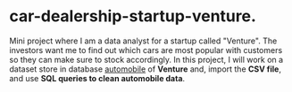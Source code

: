 # car-dealership-startup-venture.
Mini project where I am a data analyst for a startup called "Venture".
The investors want me to find out which cars are most popular with customers so they can make sure to stock accordingly. 
In this project, I will work on a dataset store in database [automobile](https://archive.ics.uci.edu/ml/datasets/Automobile) of **Venture** and, import the **CSV file**, and use **SQL queries to clean automobile data**.
